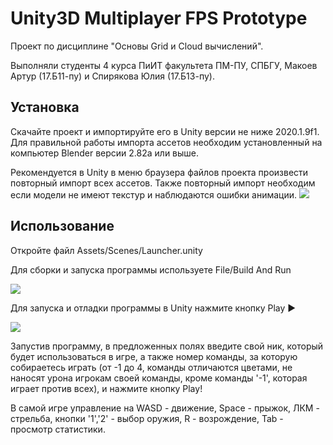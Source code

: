 # Unity3D Multiplayer FPS Prototype

Проект по дисциплине "Основы Grid и Cloud вычислений". 

Выполняли студенты 4 курса ПиИТ факультета ПМ-ПУ, СПБГУ, Макоев Артур (17.Б11-пу) и Спирякова Юлия (17.Б13-пу).

## Установка
Скачайте проект и импортируйте его в Unity версии не ниже 2020.1.9f1. Для правильной работы импорта ассетов необходим установленный на компьютер Blender версии 2.82a или выше.

Рекомендуется в Unity в меню браузера файлов проекта произвести повторный импорт всех ассетов. Также повторный импорт необходим если модели не имеют текстур и наблюдаются ошибки анимации.
![](https://github.com/zarond/UnityMultiplayerFPS/pics/fig.png)

## Использование

Откройте файл Assets/Scenes/Launcher.unity

Для сборки и запуска программы используете File/Build And Run

![](https://github.com/zarond/UnityMultiplayerFPS/pics/fig2.png)

Для запуска и отладки программы в Unity нажмите кнопку Play
&#9658;

![](https://github.com/zarond/UnityMultiplayerFPS/pics/fig1.png)

Запустив программу, в предложенных полях введите свой ник, который будет использоваться в игре, а также номер команды, за которую собираетесь играть (от -1 до 4, команды отличаются цветами, не наносят урона игрокам своей команды, кроме команды '-1', которая играет против всех), и нажмите кнопку Play!

В самой игре управление на WASD - движение, Space - прыжок, ЛКМ - стрельба, кнопки '1','2' - выбор оружия, R - возрождение, Tab - просмотр статистики.

